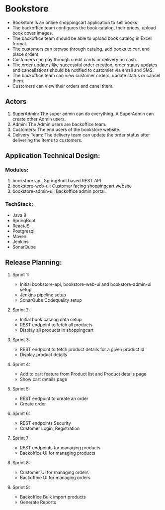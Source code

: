 # Bookstore

* Bookstore is an online shoppingcart application to sell books.
* The backoffice team configures the book catalog, their prices, upload book cover images.
* The backoffice team should be able to upload book catalog in Excel format.
* The customers can browse through catalog, add books to cart and place orders.
* Customers can pay through credit cards or delivery on cash.
* The order updates like successful order creation, order status updates and cancellations should be notified to customier via email and SMS.
* The backoffice team can view customer orders, update status or cancel them.
* Customers can view their orders and canel them.

## Actors

1. SuperAdmin: The super admin can do everything. A SuperAdmin can create other Admin users.
2. Admin: The Admin users are backoffice team.
3. Customers: The end users of the bookstore website.
4. Delivery Team: The delivery team can update the order status after delivering the items to customers.

## Application Technical Design:

### Modules:

1. bookstore-api: SpringBoot based REST API
2. bookstore-web-ui: Customer facing shoppingcart website
3. bookstore-admin-ui: Backoffice admin portal.

### TechStack:

- Java 8
- SpringBoot
- ReactJS
- Postgresql
- Maven
- Jenkins
- SonarQube

## Release Planning:

1. Sprint 1:

   - Initial bookstore-api, bookstore-web-ui and bookstore-admin-ui setup
   - Jenkins pipeline setup
   - SonarQube Codequality setup

2. Sprint 2:

   - Initial book catalog data setup
   - REST endpoint to fetch all products
   - Display all products in shoppingcart

3. Sprint 3:

   - REST endpoint to fetch product details for a given product id
   - Display product details

4. Sprint 4:

   - Add to cart feature from Product list and Product details page
   - Show cart details page

5. Sprint 5:

   - REST endpoint to create an order
   - Create order

6. Sprint 6:

   - REST endpoints Security
   - Customer Login, Registration

7. Sprint 7:

   - REST endpoints for managing products
   - Backoffice UI for managing products

8. Sprint 8:

   - Customer UI for managing orders
   - Backoffice UI for managing orders

9. Sprint 9:

   - Backoffice Bulk import products
   - Generate Reports
